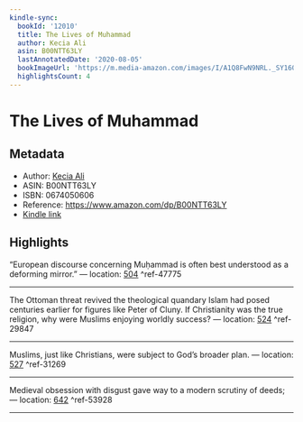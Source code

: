 ```yaml
---
kindle-sync:
  bookId: '12010'
  title: The Lives of Muhammad
  author: Kecia Ali
  asin: B00NTT63LY
  lastAnnotatedDate: '2020-08-05'
  bookImageUrl: 'https://m.media-amazon.com/images/I/A1Q8FwN9NRL._SY160.jpg'
  highlightsCount: 4
---
```

# The Lives of Muhammad
## Metadata
* Author: [Kecia Ali](https://www.amazon.com/Kecia-Ali/e/B001HD08RY/ref=dp_byline_cont_ebooks_1)
* ASIN: B00NTT63LY
* ISBN: 0674050606
* Reference: https://www.amazon.com/dp/B00NTT63LY
* [Kindle link](kindle://book?action=open&asin=B00NTT63LY)

## Highlights
“European discourse concerning Muḥammad is often best understood as a deforming mirror.” — location: [504](kindle://book?action=open&asin=B00NTT63LY&location=504) ^ref-47775

---
The Ottoman threat revived the theological quandary Islam had posed centuries earlier for figures like Peter of Cluny. If Christianity was the true religion, why were Muslims enjoying worldly success? — location: [524](kindle://book?action=open&asin=B00NTT63LY&location=524) ^ref-29847

---
Muslims, just like Christians, were subject to God’s broader plan. — location: [527](kindle://book?action=open&asin=B00NTT63LY&location=527) ^ref-31269

---
Medieval obsession with disgust gave way to a modern scrutiny of deeds; — location: [642](kindle://book?action=open&asin=B00NTT63LY&location=642) ^ref-53928

---
